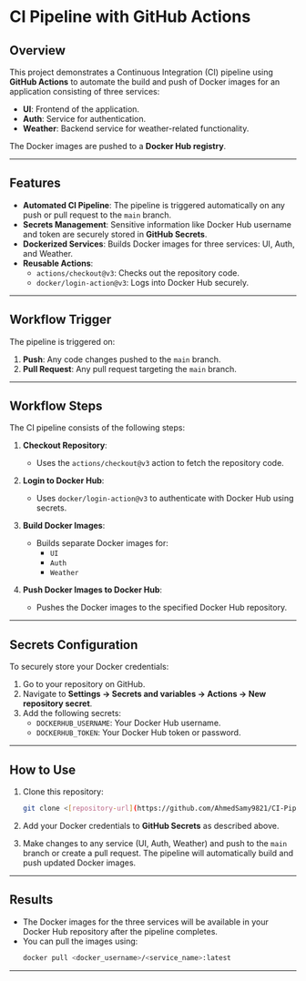 # CI Pipeline with GitHub Actions

## Overview

This project demonstrates a Continuous Integration (CI) pipeline using **GitHub Actions** to automate the build and push of Docker images for an application consisting of three services:
- **UI**: Frontend of the application.
- **Auth**: Service for authentication.
- **Weather**: Backend service for weather-related functionality.

The Docker images are pushed to a **Docker Hub registry**.

---

## Features

- **Automated CI Pipeline**: The pipeline is triggered automatically on any push or pull request to the `main` branch.
- **Secrets Management**: Sensitive information like Docker Hub username and token are securely stored in **GitHub Secrets**.
- **Dockerized Services**: Builds Docker images for three services: UI, Auth, and Weather.
- **Reusable Actions**:
  - `actions/checkout@v3`: Checks out the repository code.
  - `docker/login-action@v3`: Logs into Docker Hub securely.

---

## Workflow Trigger

The pipeline is triggered on:
1. **Push**: Any code changes pushed to the `main` branch.
2. **Pull Request**: Any pull request targeting the `main` branch.

---

## Workflow Steps

The CI pipeline consists of the following steps:

1. **Checkout Repository**:
   - Uses the `actions/checkout@v3` action to fetch the repository code.

2. **Login to Docker Hub**:
   - Uses `docker/login-action@v3` to authenticate with Docker Hub using secrets.

3. **Build Docker Images**:
   - Builds separate Docker images for:
     - `UI`
     - `Auth`
     - `Weather`

4. **Push Docker Images to Docker Hub**:
   - Pushes the Docker images to the specified Docker Hub repository.

---

## Secrets Configuration

To securely store your Docker credentials:
1. Go to your repository on GitHub.
2. Navigate to **Settings → Secrets and variables → Actions → New repository secret**.
3. Add the following secrets:
   - `DOCKERHUB_USERNAME`: Your Docker Hub username.
   - `DOCKERHUB_TOKEN`: Your Docker Hub token or password.

---

## How to Use

1. Clone this repository:
   ```bash
   git clone <[repository-url](https://github.com/AhmedSamy9821/CI-Pipeline-weather-app.git)>
   ```

2. Add your Docker credentials to **GitHub Secrets** as described above.

3. Make changes to any service (UI, Auth, Weather) and push to the `main` branch or create a pull request. The pipeline will automatically build and push updated Docker images.

---

## Results

- The Docker images for the three services will be available in your Docker Hub repository after the pipeline completes.
- You can pull the images using:
  ```bash
  docker pull <docker_username>/<service_name>:latest
  ```

---
